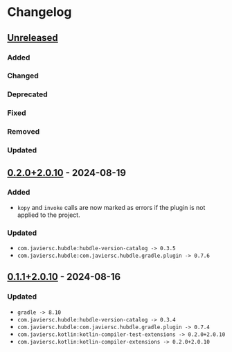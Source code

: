# Changelog

## [Unreleased]

### Added

### Changed

### Deprecated

### Fixed

### Removed

### Updated

## [0.2.0+2.0.10] - 2024-08-19

### Added

- `kopy` and `invoke` calls are now marked as errors if the plugin is not applied to the project.

### Updated

- `com.javiersc.hubdle:hubdle-version-catalog -> 0.3.5`
- `com.javiersc.hubdle:com.javiersc.hubdle.gradle.plugin -> 0.7.6`

## [0.1.1+2.0.10] - 2024-08-16

### Updated

- `gradle -> 8.10`
- `com.javiersc.hubdle:hubdle-version-catalog -> 0.3.4`
- `com.javiersc.hubdle:com.javiersc.hubdle.gradle.plugin -> 0.7.4`
- `com.javiersc.kotlin:kotlin-compiler-test-extensions -> 0.2.0+2.0.10`
- `com.javiersc.kotlin:kotlin-compiler-extensions -> 0.2.0+2.0.10`

[Unreleased]: https://github.com/JavierSegoviaCordoba/kopy/compare/0.2.0+2.0.10...HEAD

[0.2.0+2.0.10]: https://github.com/JavierSegoviaCordoba/kopy/compare/0.1.1+2.0.10...0.2.0+2.0.10

[0.1.1+2.0.10]: https://github.com/JavierSegoviaCordoba/kopy/commits/0.1.1+2.0.10
